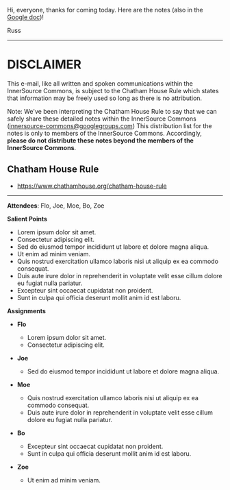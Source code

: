 Hi, everyone, thanks for coming today.  Here are the notes (also in the [Google doc])!   

Russ   

- - -  

# DISCLAIMER      

This e-mail, like all written and spoken communications within the InnerSource Commons,
is subject to the Chatham House Rule which states that information may be freely used so long as there is no attribution.      

Note: We've been interpreting the Chatham House Rule to say that we can safely share these detailed notes within the InnerSource Commons (innersource-commons@googlegroups.com)
This distribution list for the notes is only to members of the InnerSource Commons.
Accordingly, **please do not distribute these notes beyond the members of the InnerSource Commons**.      
    
## Chatham House Rule      

* https://www.chathamhouse.org/chatham-house-rule      

- - -

**Attendees**: Flo, Joe, Moe, Bo, Zoe

**Salient Points**

* Lorem ipsum dolor sit amet.
* Consectetur adipiscing elit.
* Sed do eiusmod tempor incididunt ut labore et dolore magna aliqua.
* Ut enim ad minim veniam.
* Quis nostrud exercitation ullamco laboris nisi ut aliquip ex ea commodo consequat.
* Duis aute irure dolor in reprehenderit in voluptate velit esse cillum dolore eu fugiat nulla pariatur.
* Excepteur sint occaecat cupidatat non proident.
* Sunt in culpa qui officia deserunt mollit anim id est laboru.

**Assignments**

* **Flo**

  * Lorem ipsum dolor sit amet.
  * Consectetur adipiscing elit.

* **Joe**

  * Sed do eiusmod tempor incididunt ut labore et dolore magna aliqua.

* **Moe**

  * Quis nostrud exercitation ullamco laboris nisi ut aliquip ex ea commodo consequat.
  * Duis aute irure dolor in reprehenderit in voluptate velit esse cillum dolore eu fugiat nulla pariatur.

* **Bo**

  * Excepteur sint occaecat cupidatat non proident.
  * Sunt in culpa qui officia deserunt mollit anim id est laboru.

* **Zoe**

  * Ut enim ad minim veniam.
 
[Google doc]: https://docs.google.com/document/d/1Lr-TlxG9_XuKdHf4JekgI4hIReIFIgH2pcER0Uw9M7g/edit?usp=sharing
